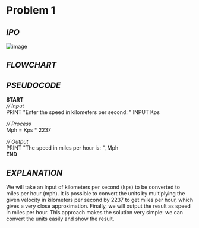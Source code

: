 # Problem 1

## *IPO*

![image](https://github.com/user-attachments/assets/b08401e7-6b44-4c38-98a6-56086cb35fdb)

## *FLOWCHART*

## *PSEUDOCODE*

**START**\
  *// Input*\
  PRINT "Enter the speed in kilometers per second: "
  INPUT Kps
  
  *// Process*\
  Mph = Kps * 2237
  
  *// Output*\
  PRINT "The speed in miles per hour is: ", Mph\
**END**

## *EXPLANATION*

We will take an Input of kilometers per second (kps) to be converted to miles per hour (mph). It is possible to convert the units by multiplying the given velocity in kilometers per second by 2237 to get miles per hour, which gives a very close approximation. Finally, we will output the result as speed in miles per hour. This approach makes the solution very simple: we can convert the units easily and show the result.
